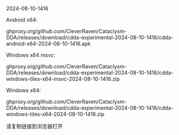 2024-08-10-1416

Android x64:

ghproxy.org/github.com/CleverRaven/Cataclysm-DDA/releases/download/cdda-experimental-2024-08-10-1416/cdda-android-x64-2024-08-10-1416.apk

Windows x64 msvc:

ghproxy.org/github.com/CleverRaven/Cataclysm-DDA/releases/download/cdda-experimental-2024-08-10-1416/cdda-windows-tiles-x64-msvc-2024-08-10-1416.zip

Windows x64:

ghproxy.org/github.com/CleverRaven/Cataclysm-DDA/releases/download/cdda-experimental-2024-08-10-1416/cdda-windows-tiles-x64-2024-08-10-1416.zip

请复制链接到浏览器打开


